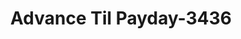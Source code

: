 ---
f_zip-code: 96744
f_state-code: HI
title: Advance Til Payday-3436
f_phone: 808-235-1336
f_city-only: Kaneohe
f_address: 45-1123 Kamehameha Highway Suite B Kaneohe
f_location-unique-id: '3436'
slug: advance-til-payday-3436
updated-on: '2024-05-30T13:46:58.046Z'
created-on: '2024-05-30T13:36:59.803Z'
published-on: '2024-05-30T13:54:32.469Z'
f_city-state: cms/city/kaneohe-hi.md
f_company: cms/company/advance-til-payday.md
f_state: cms/state/hawaii.md
layout: '[payday-loan].html'
tags: payday-loan
---